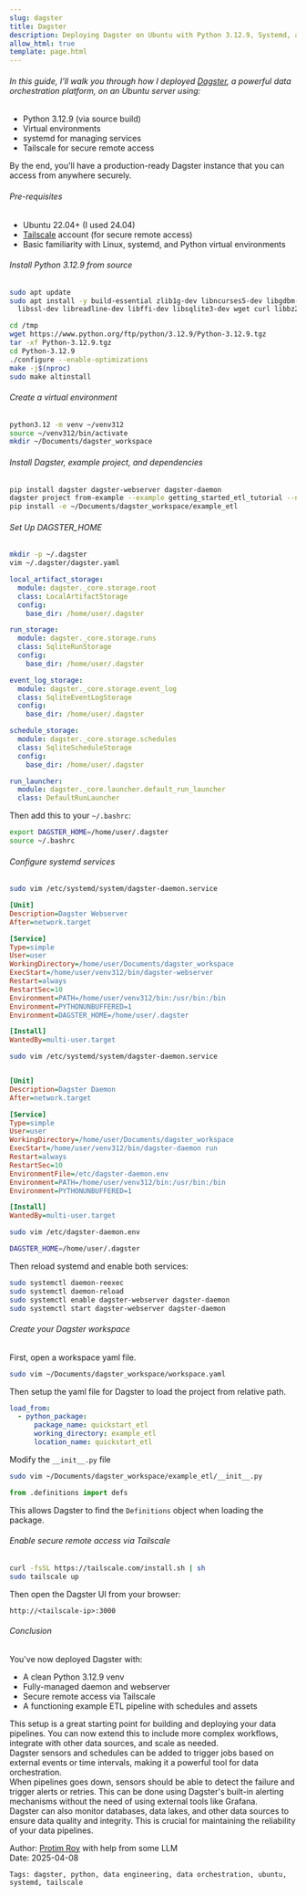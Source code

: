 ```yaml
---
slug: dagster
title: Dagster
description: Deploying Dagster on Ubuntu with Python 3.12.9, Systemd, and Tailscale
allow_html: true
template: page.html
---
```




###### In this guide, I’ll walk you through how I deployed [Dagster](https://dagster.io/), a powerful data orchestration platform, on an Ubuntu server using:

- Python 3.12.9 (via source build)
- Virtual environments
- systemd for managing services
- Tailscale for secure remote access

By the end, you'll have a production-ready Dagster instance that you can access from anywhere securely.

###### Pre-requisites

- Ubuntu 22.04+ (I used 24.04)
- [Tailscale](https://tailscale.com) account (for secure remote access)
- Basic familiarity with Linux, systemd, and Python virtual environments

###### Install Python 3.12.9 from source

```bash
sudo apt update
sudo apt install -y build-essential zlib1g-dev libncurses5-dev libgdbm-dev libnss3-dev \
  libssl-dev libreadline-dev libffi-dev libsqlite3-dev wget curl libbz2-dev

cd /tmp
wget https://www.python.org/ftp/python/3.12.9/Python-3.12.9.tgz
tar -xf Python-3.12.9.tgz
cd Python-3.12.9
./configure --enable-optimizations
make -j$(nproc)
sudo make altinstall
```

###### Create a virtual environment
```bash
python3.12 -m venv ~/venv312
source ~/venv312/bin/activate
mkdir ~/Documents/dagster_workspace
```

###### Install Dagster, example project, and dependencies

```bash
pip install dagster dagster-webserver dagster-daemon
dagster project from-example --example getting_started_etl_tutorial --name example_etl
pip install -e ~/Documents/dagster_workspace/example_etl
```

###### Set Up DAGSTER_HOME
```bash
mkdir -p ~/.dagster
vim ~/.dagster/dagster.yaml
```
```yaml
local_artifact_storage:
  module: dagster._core.storage.root
  class: LocalArtifactStorage
  config:
    base_dir: /home/user/.dagster

run_storage:
  module: dagster._core.storage.runs
  class: SqliteRunStorage
  config:
    base_dir: /home/user/.dagster

event_log_storage:
  module: dagster._core.storage.event_log
  class: SqliteEventLogStorage
  config:
    base_dir: /home/user/.dagster

schedule_storage:
  module: dagster._core.storage.schedules
  class: SqliteScheduleStorage
  config:
    base_dir: /home/user/.dagster

run_launcher:
  module: dagster._core.launcher.default_run_launcher
  class: DefaultRunLauncher
```

Then add this to your ```~/.bashrc```:

```bash
export DAGSTER_HOME=/home/user/.dagster
source ~/.bashrc
```

###### Configure systemd services

```bash
sudo vim /etc/systemd/system/dagster-daemon.service
```
```ini
[Unit]
Description=Dagster Webserver
After=network.target

[Service]
Type=simple
User=user
WorkingDirectory=/home/user/Documents/dagster_workspace
ExecStart=/home/user/venv312/bin/dagster-webserver
Restart=always
RestartSec=10
Environment=PATH=/home/user/venv312/bin:/usr/bin:/bin
Environment=PYTHONUNBUFFERED=1
Environment=DAGSTER_HOME=/home/user/.dagster

[Install]
WantedBy=multi-user.target
```

```bash
sudo vim /etc/systemd/system/dagster-daemon.service
```
```ini

[Unit]
Description=Dagster Daemon
After=network.target

[Service]
Type=simple
User=user
WorkingDirectory=/home/user/Documents/dagster_workspace
ExecStart=/home/user/venv312/bin/dagster-daemon run
Restart=always
RestartSec=10
EnvironmentFile=/etc/dagster-daemon.env
Environment=PATH=/home/user/venv312/bin:/usr/bin:/bin
Environment=PYTHONUNBUFFERED=1

[Install]
WantedBy=multi-user.target
```

```bash
sudo vim /etc/dagster-daemon.env
```
```bash
DAGSTER_HOME=/home/user/.dagster
```
Then reload systemd and enable both services:

```bash
sudo systemctl daemon-reexec
sudo systemctl daemon-reload
sudo systemctl enable dagster-webserver dagster-daemon
sudo systemctl start dagster-webserver dagster-daemon
```

###### Create your Dagster workspace
First, open a workspace yaml file.
```bash
sudo vim ~/Documents/dagster_workspace/workspace.yaml
```
Then setup the yaml file for Dagster to load the project from relative path.
```yaml
load_from:
  - python_package:
      package_name: quickstart_etl
      working_directory: example_etl
      location_name: quickstart_etl
```

Modify the ```__init__.py``` file

```bash
sudo vim ~/Documents/dagster_workspace/example_etl/__init__.py
```
```python
from .definitions import defs
```
This allows Dagster to find the ```Definitions``` object when loading the package.


###### Enable secure remote access via Tailscale
```bash
curl -fsSL https://tailscale.com/install.sh | sh
sudo tailscale up
```

Then open the Dagster UI from your browser:
```
http://<tailscale-ip>:3000
```

###### Conclusion

You've now deployed Dagster with:
 - A clean Python 3.12.9 venv
 - Fully-managed daemon and webserver
 - Secure remote access via Tailscale
 - A functioning example ETL pipeline with schedules and assets

This setup is a great starting point for building and deploying your data pipelines. You can now extend this to include more complex workflows, integrate with other data sources, and scale as needed.\
Dagster sensors and schedules can be added to trigger jobs based on external events or time intervals, making it a powerful tool for data orchestration.\
When pipelines goes down, sensors should be able to detect the failure and trigger alerts or retries. This can be done using Dagster's built-in alerting mechanisms without the need of using external tools like Grafana.\
Dagster can also monitor databases, data lakes, and other data sources to ensure data quality and integrity. This is crucial for maintaining the reliability of your data pipelines.


Author: [Protim Roy](https://www.protimroy.com) with help from some LLM \
Date: 2025-04-08

```
Tags: dagster, python, data engineering, data orchestration, ubuntu, systemd, tailscale
```